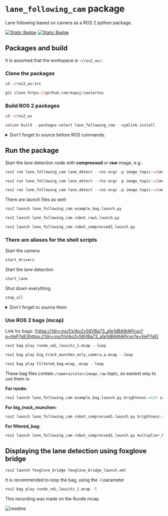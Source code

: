 # `lane_following_cam` package
Lane following based on camera as a ROS 2 python package.  

[![Static Badge](https://img.shields.io/badge/ROS_2-Humble-34aec5)](https://docs.ros.org/en/humble/)
[![Static Badge](https://img.shields.io/badge/ROS_2-Jazzy-34aec5)](https://docs.ros.org/en/jazzy/)

## Packages and build

It is assumed that the workspace is `~/ros2_ws/`.

### Clone the packages
``` r
cd ~/ros2_ws/src
```
``` r
git clone https://github.com/kopaj/savtartas
```

### Build ROS 2 packages
``` r
cd ~/ros2_ws
```
``` r
colcon build --packages-select lane_following_cam --symlink-install
```

<details>
<summary> Don't forget to source before ROS commands.</summary>

``` bash![readme](https://github.com/user-attachments/assets/a306b813-e863-478f-b4dd-1a01c30e439b)

source ~/ros2_ws/install/setup.bash
```
</details>

## Run the package

Start the lane detection node with **compressed** or **raw** image, e.g.:

``` r
ros2 run lane_following_cam lane_detect --ros-args -p image_topic:=/image_raw/compressed -p raw_image:=false
```

``` r
ros2 run lane_following_cam lane_detect --ros-args -p image_topic:=/image_raw -p raw_image:=true
```

``` r
ros2 run lane_following_cam lane_detect --ros-args -p image_topic:=/camera/color/image_raw -p raw_image:=true
```

There are launch files as well: 

``` r
ros2 launch lane_following_cam example_bag.launch.py
```

``` r
ros2 launch lane_following_cam robot_raw1.launch.py
```

``` r
ros2 launch lane_following_cam robot_compressed1.launch.py
```


### There are aliases for the shell scripts 
Start the camera
``` r 
start_drivers
```
Start the lane detection
``` r 
start_lane
```
Shut down everything
``` r 
stop_all
```
<details>
<summary> Don't forget to source them</summary>

``` bash![readme](https://github.com/user-attachments/assets/a306b813-e863-478f-b4dd-1a01c30e439b)

source ~/ros2_ws/src/savtartas/shell/$NAME.sh
```
</details>

### Use ROS 2 bags (mcap)

Link for bags: [https://1drv.ms/f/s!Ao2v58VBa73_a1e1dBA9IAPirxo?e=VeP7gE](https://1drv.ms/f/s!Ao2v58VBa73_a1e1dBA9IAPirxo?e=VeP7gE)

```r
ros2 bag play runde_vdi_lausitz_1.mcap --loop
```

```r
ros2 bag play big_track_munchen_only_camera_a.mcap --loop
```
```r
ros2 bag play filtered_bag.mcap_.mcap --loop
```

These bag files contain `/camera/color/image_raw` topic, so easiest way to use them is:

**For runde:**
``` r
ros2 launch lane_following_cam example_bag.launch.py brightness:=125 saturation:=10 multiplier_bottom:=0.8 multiplier_top:=0.65 divisor:=7.5 cam_align:=-50
```
**For big_track_munchen:**
``` r
ros2 launch lane_following_cam robot_compressed1.launch.py brightness:=-10 saturation:=10 multiplier_bottom:=1.0 multiplier_top:=0.45 divisor:=5.0
```
**For filtered_bag:**
```r
ros2 launch lane_following_cam robot_compressed1.launch.py multiplier_bottom:=1.0 multiplier_top:=0.65 divisor:=5.0 islane:=false
```
## Displaying the lane detection using foxglove bridge

```r
ros2 launch foxglove_bridge foxglove_bridge_launch.xml
```

It is recommended to loop the bag, using the -l parameter

```r
ros2 bag play runde_vdi_lausitz_1.mcap -l
```
This recording was made on the Runde mcap


![readme](https://github.com/user-attachments/assets/b837cc85-3c19-4c08-9b2f-ddbe1032c89f)
